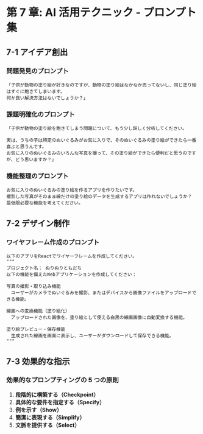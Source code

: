 # 第 7 章: AI 活用テクニック - プロンプト集

## 7-1 アイデア創出

### 問題発見のプロンプト

```
「子供が動物の塗り絵が好きなのですが、動物の塗り絵はなかなか売ってないし、同じ塗り絵はすぐに飽きてしまいます。
何か良い解決方法はないでしょうか？」
```

### 課題明確化のプロンプト

```
「子供が動物の塗り絵を飽きてしまう問題について、もう少し詳しく分析してください。

実は、うちの子は特定のぬいぐるみがお気に入りで、そのぬいぐるみの塗り絵ができたら一番喜ぶと思うんです。
お気に入りのぬいぐるみのいろんな写真を撮って、その塗り絵ができたら便利だと思うのですが、どう思いますか？」
```

### 機能整理のプロンプト

```
お気に入りのぬいぐるみの塗り絵を作るアプリを作りたいです。
撮影した写真がそのまま線だけの塗り絵のデータを生成するアプリは作れないでしょうか？
最低限必要な機能を考えてください。
```

## 7-2 デザイン制作

### ワイヤフレーム作成のプロンプト

```
以下のアプリをReactでワイヤーフレームを作成してください。
"""
プロジェクト名： ぬりぬりともだち
以下の機能を備えたWebアプリケーションを作成してください：

写真の撮影・取り込み機能
　ユーザーがカメラでぬいぐるみを撮影、またはデバイスから画像ファイルをアップロードできる機能。

線画への変換機能（塗り絵化）
　アップロードされた画像を、塗り絵として使える白黒の線画画像に自動変換する機能。

塗り絵プレビュー・保存機能
　生成された線画を画面に表示し、ユーザーがダウンロードして保存できる機能。
"""
```

## 7-3 効果的な指示

### 効果的なプロンプティングの 5 つの原則

1.  **段階的に構築する（Checkpoint）**
2.  **具体的な要件を指定する（Specify）**
3.  **例を示す（Show）**
4.  **簡潔に表現する（Simplify）**
5.  **文脈を提供する（Select）**
